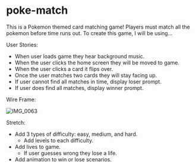 # poke-match
This is a Pokemon themed card matching game! Players must match all the pokemon before time runs out.
To create this game, I will be using...

User Stories:
* When user loads game they hear background music.
* When the user clicks the home screen they will be moved to game.
* When the user clicks a card it flips over.
* Once the user matches two cards they will stay facing up.
* If user cannot find all matches in time, display loser prompt.
* If user does find all matches, display winner prompt.

Wire Frame:

![IMG_0063](https://user-images.githubusercontent.com/118120312/215407670-9743636a-9501-4ab8-8154-c44ddb364f0a.jpg)

Stretch:
* Add 3 types of difficulty: easy, medium, and hard.
  * Add levels to each difficulty.
* Add lives to game. 
  * If user guesses wrong they lose a life.
* Add animation to win or lose scenarios. 

